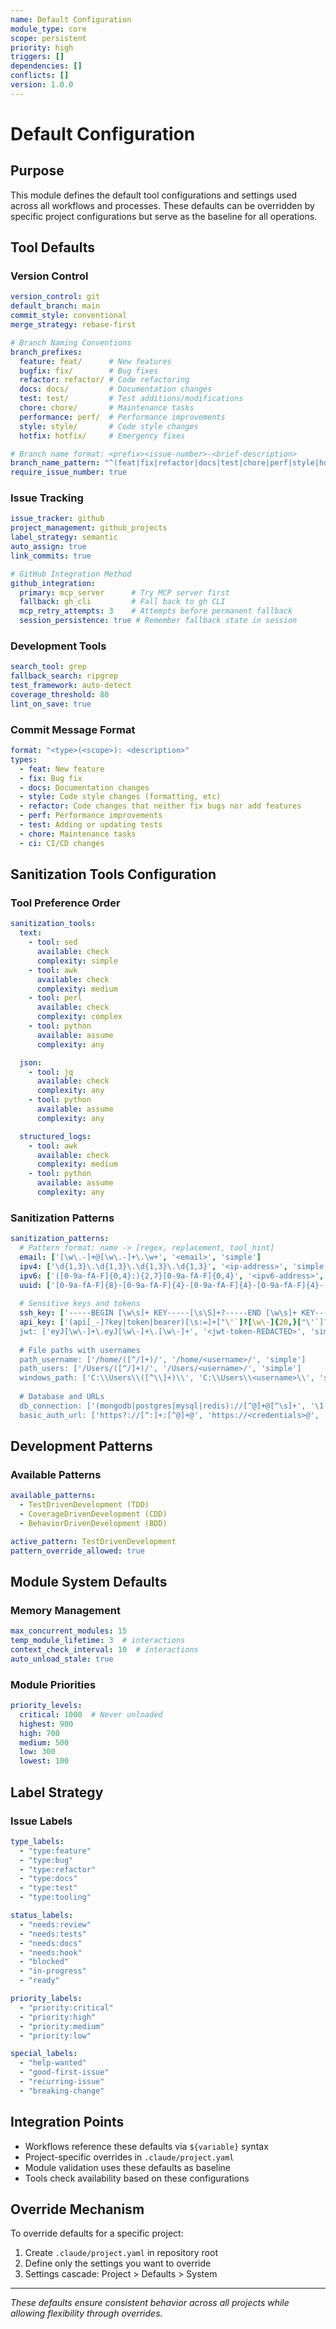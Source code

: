 ```yaml
---
name: Default Configuration
module_type: core
scope: persistent
priority: high
triggers: []
dependencies: []
conflicts: []
version: 1.0.0
---
```


# Default Configuration

## Purpose
This module defines the default tool configurations and settings used across all workflows and processes. These defaults can be overridden by specific project configurations but serve as the baseline for all operations.

## Tool Defaults

### Version Control
```yaml
version_control: git
default_branch: main
commit_style: conventional
merge_strategy: rebase-first

# Branch Naming Conventions
branch_prefixes:
  feature: feat/      # New features
  bugfix: fix/        # Bug fixes
  refactor: refactor/ # Code refactoring
  docs: docs/         # Documentation changes
  test: test/         # Test additions/modifications
  chore: chore/       # Maintenance tasks
  performance: perf/  # Performance improvements
  style: style/       # Code style changes
  hotfix: hotfix/     # Emergency fixes

# Branch name format: <prefix><issue-number>-<brief-description>
branch_name_pattern: "^(feat|fix|refactor|docs|test|chore|perf|style|hotfix)/[0-9]+-[a-z0-9-]+$"
require_issue_number: true
```

### Issue Tracking
```yaml
issue_tracker: github
project_management: github_projects
label_strategy: semantic
auto_assign: true
link_commits: true

# GitHub Integration Method
github_integration:
  primary: mcp_server      # Try MCP server first
  fallback: gh_cli         # Fall back to gh CLI
  mcp_retry_attempts: 3    # Attempts before permanent fallback
  session_persistence: true # Remember fallback state in session
```

### Development Tools
```yaml
search_tool: grep
fallback_search: ripgrep
test_framework: auto-detect
coverage_threshold: 80
lint_on_save: true
```

### Commit Message Format
```yaml
format: "<type>(<scope>): <description>"
types:
  - feat: New feature
  - fix: Bug fix
  - docs: Documentation changes
  - style: Code style changes (formatting, etc)
  - refactor: Code changes that neither fix bugs nor add features
  - perf: Performance improvements
  - test: Adding or updating tests
  - chore: Maintenance tasks
  - ci: CI/CD changes
```

## Sanitization Tools Configuration

### Tool Preference Order
```yaml
sanitization_tools:
  text:
    - tool: sed
      available: check
      complexity: simple
    - tool: awk
      available: check
      complexity: medium
    - tool: perl
      available: check
      complexity: complex
    - tool: python
      available: assume
      complexity: any

  json:
    - tool: jq
      available: check
      complexity: any
    - tool: python
      available: assume
      complexity: any

  structured_logs:
    - tool: awk
      available: check
      complexity: medium
    - tool: python
      available: assume
      complexity: any
```

### Sanitization Patterns
```yaml
sanitization_patterns:
  # Pattern format: name -> [regex, replacement, tool_hint]
  email: ['[\w\.-]+@[\w\.-]+\.\w+', '<email>', 'simple']
  ipv4: ['\d{1,3}\.\d{1,3}\.\d{1,3}\.\d{1,3}', '<ip-address>', 'simple']
  ipv6: ['([0-9a-fA-F]{0,4}:){2,7}[0-9a-fA-F]{0,4}', '<ipv6-address>', 'simple']
  uuid: ['[0-9a-fA-F]{8}-[0-9a-fA-F]{4}-[0-9a-fA-F]{4}-[0-9a-fA-F]{4}-[0-9a-fA-F]{12}', '<uuid>', 'simple']
  
  # Sensitive keys and tokens
  ssh_key: ['-----BEGIN [\w\s]+ KEY-----[\s\S]+?-----END [\w\s]+ KEY-----', '<ssh-key-REDACTED>', 'medium']
  api_key: ['(api[_-]?key|token|bearer)[\s:=]+["\'`]?[\w\-]{20,}["\'`]?', '\1=<api-key-REDACTED>', 'medium']
  jwt: ['eyJ[\w\-]+\.eyJ[\w\-]+\.[\w\-]+', '<jwt-token-REDACTED>', 'simple']
  
  # File paths with usernames
  path_username: ['/home/([^/]+)/', '/home/<username>/', 'simple']
  path_users: ['/Users/([^/]+)/', '/Users/<username>/', 'simple']
  windows_path: ['C:\\Users\\([^\\]+)\\', 'C:\\Users\\<username>\\', 'simple']
  
  # Database and URLs
  db_connection: ['(mongodb|postgres|mysql|redis)://[^@]+@[^\s]+', '\1://<credentials>@<host>', 'medium']
  basic_auth_url: ['https?://[^:]+:[^@]+@', 'https://<credentials>@', 'simple']
```

## Development Patterns

### Available Patterns
```yaml
available_patterns:
  - TestDrivenDevelopment (TDD)
  - CoverageDrivenDevelopment (CDD)
  - BehaviorDrivenDevelopment (BDD)

active_pattern: TestDrivenDevelopment
pattern_override_allowed: true
```

## Module System Defaults

### Memory Management
```yaml
max_concurrent_modules: 15
temp_module_lifetime: 3  # interactions
context_check_interval: 10  # interactions
auto_unload_stale: true
```

### Module Priorities
```yaml
priority_levels:
  critical: 1000  # Never unloaded
  highest: 900
  high: 700
  medium: 500
  low: 300
  lowest: 100
```

## Label Strategy

### Issue Labels
```yaml
type_labels:
  - "type:feature"
  - "type:bug"
  - "type:refactor"
  - "type:docs"
  - "type:test"
  - "type:tooling"

status_labels:
  - "needs:review"
  - "needs:tests"
  - "needs:docs"
  - "needs:hook"
  - "blocked"
  - "in-progress"
  - "ready"

priority_labels:
  - "priority:critical"
  - "priority:high"
  - "priority:medium"
  - "priority:low"

special_labels:
  - "help-wanted"
  - "good-first-issue"
  - "recurring-issue"
  - "breaking-change"
```

## Integration Points
- Workflows reference these defaults via `${variable}` syntax
- Project-specific overrides in `.claude/project.yaml`
- Module validation uses these defaults as baseline
- Tools check availability based on these configurations

## Override Mechanism
To override defaults for a specific project:
1. Create `.claude/project.yaml` in repository root
2. Define only the settings you want to override
3. Settings cascade: Project > Defaults > System

---
*These defaults ensure consistent behavior across all projects while allowing flexibility through overrides.*